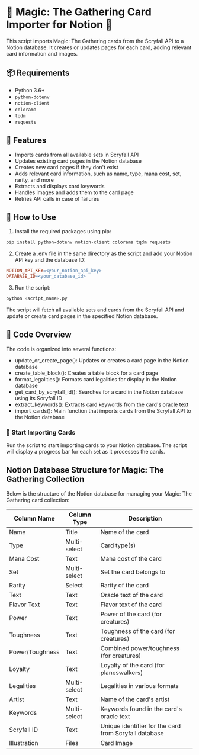 # 🌟 Magic: The Gathering Card Importer for Notion 🌟

This script imports Magic: The Gathering cards from the Scryfall API to a Notion database. It creates or updates pages for each card, adding relevant card information and images. 

## 📦 Requirements

- Python 3.6+
- `python-dotenv`
- `notion-client`
- `colorama`
- `tqdm`
- `requests`

## 🎯 Features

- Imports cards from all available sets in Scryfall API
- Updates existing card pages in the Notion database
- Creates new card pages if they don't exist
- Adds relevant card information, such as name, type, mana cost, set, rarity, and more
- Extracts and displays card keywords
- Handles images and adds them to the card page
- Retries API calls in case of failures

## 📝 How to Use

1. Install the required packages using pip:

```bash
pip install python-dotenv notion-client colorama tqdm requests
```

2. Create a .env file in the same directory as the script and add your Notion API key and the database ID:

```makefile
NOTION_API_KEY=<your_notion_api_key>
DATABASE_ID=<your_database_id>
```

3. Run the script:

```bash
python <script_name>.py
```

The script will fetch all available sets and cards from the Scryfall API and update or create card pages in the specified Notion database.

## 📖 Code Overview

The code is organized into several functions:

- update_or_create_page(): Updates or creates a card page in the Notion database
- create_table_block(): Creates a table block for a card page
- format_legalities(): Formats card legalities for display in the Notion database
- get_card_by_scryfall_id(): Searches for a card in the Notion database using its Scryfall ID
- extract_keywords(): Extracts card keywords from the card's oracle text
- import_cards(): Main function that imports cards from the Scryfall API to the Notion database

### 🚀 Start Importing Cards

Run the script to start importing cards to your Notion database. The script will display a progress bar for each set as it processes the cards.

## Notion Database Structure for Magic: The Gathering Collection

Below is the structure of the Notion database for managing your Magic: The Gathering card collection:

| Column Name      | Column Type   | Description                                               |
|------------------|---------------|-----------------------------------------------------------|
| Name             | Title         | Name of the card                                          |
| Type             | Multi-select  | Card type(s)                                              |
| Mana Cost        | Text          | Mana cost of the card                                     |
| Set              | Multi-select  | Set the card belongs to                                   |
| Rarity           | Select        | Rarity of the card                                        |
| Text             | Text          | Oracle text of the card                                   |
| Flavor Text      | Text          | Flavor text of the card                                   |
| Power            | Text          | Power of the card (for creatures)                         |
| Toughness        | Text          | Toughness of the card (for creatures)                     |
| Power/Toughness  | Text          | Combined power/toughness (for creatures)                  |
| Loyalty          | Text          | Loyalty of the card (for planeswalkers)                   |
| Legalities       | Multi-select  | Legalities in various formats                             |
| Artist           | Text          | Name of the card's artist                                 |
| Keywords         | Multi-select  | Keywords found in the card's oracle text                  |
| Scryfall ID      | Text          | Unique identifier for the card from Scryfall database     |
| Illustration     | Files         | Card Image                                                |
